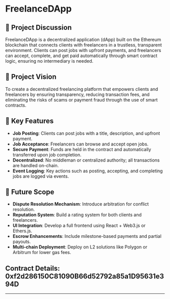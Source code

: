 # FreelanceDApp

## 🧩 Project Discussion
FreelanceDApp is a decentralized application (dApp) built on the Ethereum blockchain that connects clients with freelancers in a trustless, transparent environment. Clients can post jobs with upfront payments, and freelancers can accept, complete, and get paid automatically through smart contract logic, ensuring no intermediary is needed.

## 🎯 Project Vision
To create a decentralized freelancing platform that empowers clients and freelancers by ensuring transparency, reducing transaction fees, and eliminating the risks of scams or payment fraud through the use of smart contracts.

## 🌟 Key Features
- **Job Posting**: Clients can post jobs with a title, description, and upfront payment.
- **Job Acceptance**: Freelancers can browse and accept open jobs.
- **Secure Payment**: Funds are held in the contract and automatically transferred upon job completion.
- **Decentralized**: No middleman or centralized authority; all transactions are handled on-chain.
- **Event Logging**: Key actions such as posting, accepting, and completing jobs are logged via events.

## 🔭 Future Scope
- **Dispute Resolution Mechanism**: Introduce arbitration for conflict resolution.
- **Reputation System**: Build a rating system for both clients and freelancers.
- **UI Integration**: Develop a full frontend using React + Web3.js or Ethers.js.
- **Escrow Enhancements**: Include milestone-based payments and partial payouts.
- **Multi-chain Deployment**: Deploy on L2 solutions like Polygon or Arbitrum for lower gas fees.

## Contract Details: 0xf2d286150C81090B66d52792a85a1D95631e394D

---
